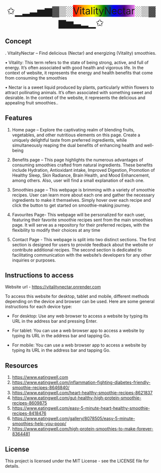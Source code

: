 <head>
  <link rel="stylesheet" href="https://cdnjs.cloudflare.com/ajax/libs/font-awesome/4.7.0/css/font-awesome.min.css">
</head>

<body>
<div align="center">
    <span style="font-size:32px">
        <a href="https://vitalitynectar.onrender.com" style="text-decoration: none;">
        ✩▁▂▃▅▆▓▒░<span style="background: linear-gradient(to left, violet, indigo, blue, green, yellow, orange, red)">VitalityNectar</span>░▒▓▆▅▃▂▁✩</a>
    </span>
</div>

## Concept
. VitalityNectar – Find delicious (Nectar) and energizing (Vitality) smoothies.

• Vitality: This term refers to the state of being strong, active, and full of energy. It’s often associated with good health and vigorous life. In the context of website, it represents the energy and health benefits that come from consuming the smoothies

• Nectar is a sweet liquid produced by plants, particularly within flowers to attract pollinating animals. It’s often associated with something sweet and desirable. In the context of the website, it represents the delicious and appealing fruit smoothies..

## Features
1.	Home page – Explore the captivating realm of blending fruits, vegetables, and other nutritious elements on this page. Create a uniquely delightful taste from preferred ingredients, while simultaneously reaping the dual benefits of enhancing health and well-being

2.	Benefits page – This page highlights the numerous advantages of consuming smoothies crafted from natural ingredients. These benefits include Hydration, Antioxidant intake, Improved Digestion, Promotion of Healthy Sleep, Skin Radiance, Brain Health, and Mood Enhancement, among others. Also, user will find a small explanation of each one.

3.	Smoothies  page – This webpage is brimming with a variety of smoothie recipes. User can learn more about each one and gather the necessary ingredients to make it themselves. Simply hover over each recipe and click the button to get started on smoothie-making journey.

4.	Favourites Page- This webpage will be personalized for each user, featuring their favorite smoothie recipes sent from the main smoothies page. It will serve as a repository for their preferred recipes, with the flexibility to modify their choices at any time

5.	Contact Page - This webpage is split into two distinct sections. The first section is designed for users to provide feedback about the website or contribute additional recipes. The second section is dedicated to facilitating communication with the website’s developers for any other inquiries or purposes.


## Instructions to access

Website url - https://vitalitynectar.onrender.com  <i class="fa fa-hand-o-left"></i>

To access this website for desktop, tablet and mobile, different methods depending on the device and browser can be used. Here are some general instructions for each device type:

- For desktop: Use any web browser to access a website by typing its URL in the address bar and pressing Enter.

- For tablet: You can use a web browser app to access a website by typing its URL in the address bar and tapping Go.

- For mobile: You can use a web browser app to access a website by typing its URL in the address bar and tapping Go. 


## Resources

1.	https://www.eatingwell.com
2.	https://www.eatingwell.com/inflammation-fighting-diabetes-friendly-smoothie-recipes-8646840/ 
3.	https://www.eatingwell.com/heart-healthy-smoothie-recipes-8621837
4.	https://www.eatingwell.com/gut-healthy-high-protein-smoothie-recipes-8609875
5.	https://www.eatingwell.com/easy-5-minute-heart-healthy-smoothie-recipes-8418476
6.	https://www.eatingwell.com/gallery/8078505/easy-5-minute-smoothies-help-you-poop/
7.	https://www.eatingwell.com/high-protein-smoothies-to-make-forever-8364481


## License
This project is licensed under the MIT License - see the LICENSE file for details.

<body>
